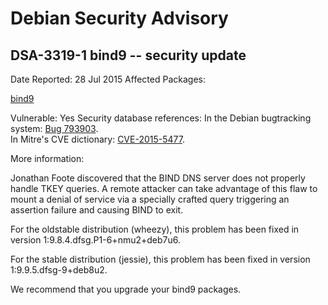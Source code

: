 
Debian Security Advisory
========================


DSA-3319-1 bind9 -- security update
-----------------------------------



Date Reported:
28 Jul 2015
Affected Packages:

[bind9](https://packages.debian.org/src:bind9)

Vulnerable:
Yes
Security database references:
In the Debian bugtracking system: [Bug 793903](https://bugs.debian.org/cgi-bin/bugreport.cgi?bug=793903).  
In Mitre's CVE dictionary: [CVE-2015-5477](https://security-tracker.debian.org/tracker/CVE-2015-5477).  

More information:

Jonathan Foote discovered that the BIND DNS server does not properly
handle TKEY queries. A remote attacker can take advantage of this flaw
to mount a denial of service via a specially crafted query triggering an
assertion failure and causing BIND to exit.


For the oldstable distribution (wheezy), this problem has been fixed
in version 1:9.8.4.dfsg.P1-6+nmu2+deb7u6.


For the stable distribution (jessie), this problem has been fixed in
version 1:9.9.5.dfsg-9+deb8u2.


We recommend that you upgrade your bind9 packages.





